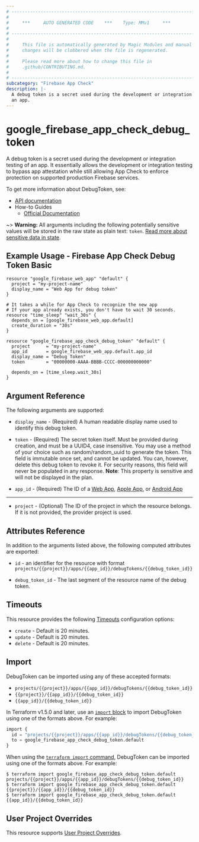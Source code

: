 ```yaml
---
# ----------------------------------------------------------------------------
#
#     ***     AUTO GENERATED CODE    ***    Type: MMv1     ***
#
# ----------------------------------------------------------------------------
#
#     This file is automatically generated by Magic Modules and manual
#     changes will be clobbered when the file is regenerated.
#
#     Please read more about how to change this file in
#     .github/CONTRIBUTING.md.
#
# ----------------------------------------------------------------------------
subcategory: "Firebase App Check"
description: |-
  A debug token is a secret used during the development or integration testing of
  an app.
---
```


# google\_firebase\_app\_check\_debug\_token

A debug token is a secret used during the development or integration testing of
an app. It essentially allows the development or integration testing to bypass
app attestation while still allowing App Check to enforce protection on supported
production Firebase services.


To get more information about DebugToken, see:

* [API documentation](https://firebase.google.com/docs/reference/appcheck/rest/v1/projects.apps.debugTokens)
* How-to Guides
    * [Official Documentation](https://firebase.google.com/docs/app-check)

~> **Warning:** All arguments including the following potentially sensitive
values will be stored in the raw state as plain text: `token`.
[Read more about sensitive data in state](https://www.terraform.io/language/state/sensitive-data).

## Example Usage - Firebase App Check Debug Token Basic


```hcl
resource "google_firebase_web_app" "default" {
  project = "my-project-name"
  display_name = "Web App for debug token"
}

# It takes a while for App Check to recognize the new app
# If your app already exists, you don't have to wait 30 seconds.
resource "time_sleep" "wait_30s" {
  depends_on = [google_firebase_web_app.default]
  create_duration = "30s"
}

resource "google_firebase_app_check_debug_token" "default" {
  project      = "my-project-name"
  app_id       = google_firebase_web_app.default.app_id
  display_name = "Debug Token"
  token        = "00000000-AAAA-BBBB-CCCC-000000000000"

  depends_on = [time_sleep.wait_30s]
}
```

## Argument Reference

The following arguments are supported:


* `display_name` -
  (Required)
  A human readable display name used to identify this debug token.

* `token` -
  (Required)
  The secret token itself. Must be provided during creation, and must be a UUID4,
  case insensitive. You may use a method of your choice such as random/random_uuid
  to generate the token.
  This field is immutable once set, and cannot be updated. You can, however, delete
  this debug token to revoke it.
  For security reasons, this field will never be populated in any response.
  **Note**: This property is sensitive and will not be displayed in the plan.

* `app_id` -
  (Required)
  The ID of a
  [Web App](https://firebase.google.com/docs/reference/firebase-management/rest/v1beta1/projects.webApps#WebApp.FIELDS.app_id),
  [Apple App](https://firebase.google.com/docs/reference/firebase-management/rest/v1beta1/projects.iosApps#IosApp.FIELDS.app_id),
  or [Android App](https://firebase.google.com/docs/reference/firebase-management/rest/v1beta1/projects.androidApps#AndroidApp.FIELDS.app_id)


- - -


* `project` - (Optional) The ID of the project in which the resource belongs.
    If it is not provided, the provider project is used.


## Attributes Reference

In addition to the arguments listed above, the following computed attributes are exported:

* `id` - an identifier for the resource with format `projects/{{project}}/apps/{{app_id}}/debugTokens/{{debug_token_id}}`

* `debug_token_id` -
  The last segment of the resource name of the debug token.


## Timeouts

This resource provides the following
[Timeouts](https://developer.hashicorp.com/terraform/plugin/sdkv2/resources/retries-and-customizable-timeouts) configuration options:

- `create` - Default is 20 minutes.
- `update` - Default is 20 minutes.
- `delete` - Default is 20 minutes.

## Import


DebugToken can be imported using any of these accepted formats:

* `projects/{{project}}/apps/{{app_id}}/debugTokens/{{debug_token_id}}`
* `{{project}}/{{app_id}}/{{debug_token_id}}`
* `{{app_id}}/{{debug_token_id}}`


In Terraform v1.5.0 and later, use an [`import` block](https://developer.hashicorp.com/terraform/language/import) to import DebugToken using one of the formats above. For example:

```tf
import {
  id = "projects/{{project}}/apps/{{app_id}}/debugTokens/{{debug_token_id}}"
  to = google_firebase_app_check_debug_token.default
}
```

When using the [`terraform import` command](https://developer.hashicorp.com/terraform/cli/commands/import), DebugToken can be imported using one of the formats above. For example:

```
$ terraform import google_firebase_app_check_debug_token.default projects/{{project}}/apps/{{app_id}}/debugTokens/{{debug_token_id}}
$ terraform import google_firebase_app_check_debug_token.default {{project}}/{{app_id}}/{{debug_token_id}}
$ terraform import google_firebase_app_check_debug_token.default {{app_id}}/{{debug_token_id}}
```

## User Project Overrides

This resource supports [User Project Overrides](https://registry.terraform.io/providers/hashicorp/google/latest/docs/guides/provider_reference#user_project_override).

